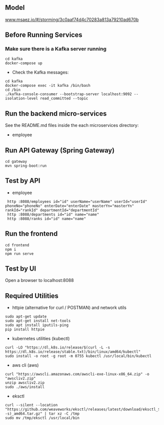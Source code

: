 # 

## Model
www.msaez.io/#/storming/3c0aaf74d4c70283a813a79210ad670b

## Before Running Services
### Make sure there is a Kafka server running
```
cd kafka
docker-compose up
```
- Check the Kafka messages:
```
cd kafka
docker-compose exec -it kafka /bin/bash
cd /bin
./kafka-console-consumer --bootstrap-server localhost:9092 --isolation-level read_committed --topic
```

## Run the backend micro-services
See the README.md files inside the each microservices directory:

- employee


## Run API Gateway (Spring Gateway)
```
cd gateway
mvn spring-boot:run
```

## Test by API
- employee
```
 http :8088/employees id="id" userName="userName" userId="userId" phoneNo="phoneNo" enterDate="enterDate" masterYn="masterYn" rankId="rankId" departmentId="departmentId" 
 http :8088/departments id="id" name="name" 
 http :8088/ranks id="id" name="name" 
```


## Run the frontend
```
cd frontend
npm i
npm run serve
```

## Test by UI
Open a browser to localhost:8088

## Required Utilities

- httpie (alternative for curl / POSTMAN) and network utils
```
sudo apt-get update
sudo apt-get install net-tools
sudo apt install iputils-ping
pip install httpie
```

- kubernetes utilities (kubectl)
```
curl -LO "https://dl.k8s.io/release/$(curl -L -s https://dl.k8s.io/release/stable.txt)/bin/linux/amd64/kubectl"
sudo install -o root -g root -m 0755 kubectl /usr/local/bin/kubectl
```

- aws cli (aws)
```
curl "https://awscli.amazonaws.com/awscli-exe-linux-x86_64.zip" -o "awscliv2.zip"
unzip awscliv2.zip
sudo ./aws/install
```

- eksctl 
```
curl --silent --location "https://github.com/weaveworks/eksctl/releases/latest/download/eksctl_$(uname -s)_amd64.tar.gz" | tar xz -C /tmp
sudo mv /tmp/eksctl /usr/local/bin
```

